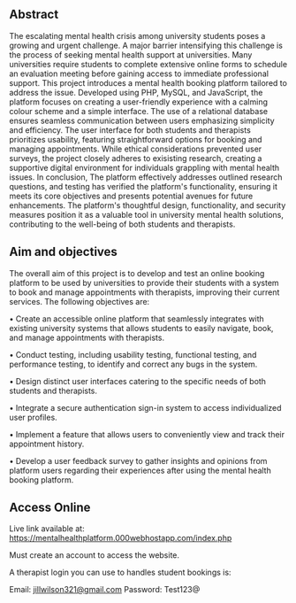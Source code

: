## Abstract

The escalating mental health crisis among university students poses a growing and urgent challenge. A major barrier intensifying this challenge is the process of seeking mental health support at universities. Many universities require students to complete extensive online forms to schedule an evaluation meeting before gaining access to immediate professional support. This project introduces a mental health booking platform tailored to address the issue. Developed using PHP, MySQL, and JavaScript, the platform focuses on creating a user-friendly experience with a calming colour scheme and a simple interface. The use of a relational database ensures seamless communication between users emphasizing simplicity and efficiency. The user interface for both students and therapists prioritizes usability, featuring straightforward options for booking and managing appointments. While ethical considerations prevented user surveys, the project closely adheres to exisisting research, creating a supportive digital environment for individuals grappling with mental health issues. In conclusion, The platform effectively addresses outlined research questions, and testing has verified the platform's functionality, ensuring it meets its core objectives and presents potential avenues for future enhancements. The platform's thoughtful design, functionality, and security measures position it as a valuable tool in university mental health solutions, contributing to the well-being of both students and therapists.

## Aim and objectives 

The overall aim of this project is to develop and test an online booking platform to be used by universities to provide their students with a system to book and manage appointments with therapists, improving their current services. The following objectives are:

•	Create an accessible online platform that seamlessly integrates with existing university systems that allows students to easily navigate, book, and manage appointments with therapists.

•	Conduct testing, including usability testing, functional testing, and performance testing, to identify and correct any bugs in the system.

•	Design distinct user interfaces catering to the specific needs of both students and therapists.

•	Integrate a secure authentication sign-in system to access individualized user profiles.

•	Implement a feature that allows users to conveniently view and track their appointment history.

•	Develop a user feedback survey to gather insights and opinions from platform users regarding their experiences after using the mental health booking platform.

## Access Online

Live link available at: https://mentalhealthplatform.000webhostapp.com/index.php

Must create an account to access the website.

A therapist login you can use to handles student bookings is:

Email: jillwilson321@gmail.com 
Password: Test123@

